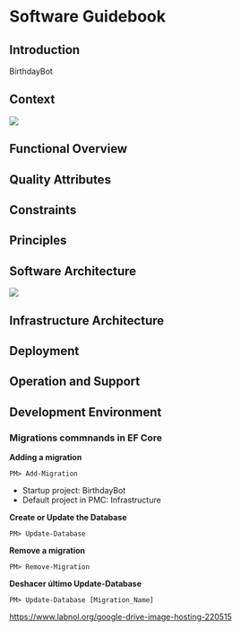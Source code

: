 # Software Guidebook

## Introduction

BirthdayBot

## Context

![](https://lh4.googleusercontent.com/xJRYRj0FDfaO3PqwTBxpuMqeCLuBp66HZkB2J6YB-TBmKUbptAy6_B_hu1A0TfDXUz4=w2400)

## Functional Overview

## Quality Attributes

## Constraints

## Principles

## Software Architecture

![](https://lh6.googleusercontent.com/xhQmeNMIbQD2XSbiuNhTN-gnfB84PiLjm8KGQZLelabX9Y4DeLd8AR2O6t9pNemeWLA=w2400)

## Infrastructure Architecture

## Deployment

## Operation and Support

## Development Environment

### Migrations commnands in EF Core

**Adding a migration**

```
PM> Add-Migration
```

- Startup project: BirthdayBot
- Default project in PMC: Infrastructure

**Create or Update the Database**

```
PM> Update-Database
```

**Remove a migration**

```
PM> Remove-Migration
```

**Deshacer último Update-Database**

```
PM> Update-Database [Migration_Name]
```

https://www.labnol.org/google-drive-image-hosting-220515
